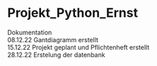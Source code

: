 # Projekt_Python_Ernst



Dokumentation
<br>
08.12.22 Gantdiagramm erstellt
<br>
15.12.22 Projekt geplant und Pflichtenheft erstellt
<br>
28.12.22 Erstelung der datenbank 
<br>
